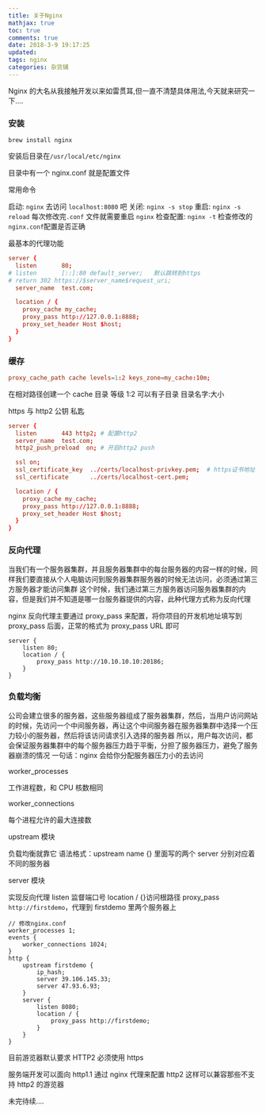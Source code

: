 ```yaml
---
title: 关于Nginx
mathjax: true
toc: true
comments: true
date: 2018-3-9 19:17:25
updated:
tags: nginx
categories: 杂货铺
---
```


Nginx 的大名从我接触开发以来如雷贯耳,但一直不清楚具体用法,今天就来研究一下....

<!-- more -->

### 安装

```shell
brew install nginx
```

安装后目录在`/usr/local/etc/nginx`

目录中有一个 nginx.conf 就是配置文件

常用命令

启动: `nginx` 去访问 `localhost:8080` 吧
关闭: `nginx -s stop`
重启: `nginx -s reload` 每次修改完`.conf` 文件就需要重启 `nginx`
检查配置: `nginx -t` 检查修改的`nginx.conf`配置是否正确

最基本的代理功能

```conf
server {
  listen       80;
# listen       [::]:80 default_server;   默认跳转到https
# return 302 https://$server_name$request_uri;
  server_name  test.com;

  location / {
    proxy_cache my_cache;
    proxy_pass http://127.0.0.1:8888;
    proxy_set_header Host $host;
  }
}
```

### 缓存

```conf
proxy_cache_path cache levels=1:2 keys_zone=my_cache:10m;
```

在相对路径创建一个 cache 目录 等级 1:2 可以有子目录 目录名字:大小

https 与 http2 公钥 私匙

```conf
server {
  listen       443 http2; # 配置http2
  server_name  test.com;
  http2_push_preload  on; # 开启http2 push

  ssl on;
  ssl_certificate_key  ../certs/localhost-privkey.pem;  # https证书地址
  ssl_certificate      ../certs/localhost-cert.pem;

  location / {
    proxy_cache my_cache;
    proxy_pass http://127.0.0.1:8888;
    proxy_set_header Host $host;
  }
}
```

### 反向代理

当我们有一个服务器集群，并且服务器集群中的每台服务器的内容一样的时候，同样我们要直接从个人电脑访问到服务器集群服务器的时候无法访问，必须通过第三方服务器才能访问集群
这个时候，我们通过第三方服务器访问服务器集群的内容，但是我们并不知道是哪一台服务器提供的内容，此种代理方式称为反向代理

nginx 反向代理主要通过 proxy_pass 来配置，将你项目的开发机地址填写到 proxy_pass 后面，正常的格式为 proxy_pass URL 即可

```shell
server {
    listen 80;
    location / {
        proxy_pass http://10.10.10.10:20186;
    }
}
```

### 负载均衡

公司会建立很多的服务器，这些服务器组成了服务器集群，然后，当用户访问网站的时候，先访问一个中间服务器，再让这个中间服务器在服务器集群中选择一个压力较小的服务器，然后将该访问请求引入选择的服务器
所以，用户每次访问，都会保证服务器集群中的每个服务器压力趋于平衡，分担了服务器压力，避免了服务器崩溃的情况
一句话：nginx 会给你分配服务器压力小的去访问

worker_processes

工作进程数，和 CPU 核数相同

worker_connections

每个进程允许的最大连接数

upstream 模块

负载均衡就靠它
语法格式：upstream name {}
里面写的两个 server 分别对应着不同的服务器

server 模块

实现反向代理
listen 监督端口号
location / {}访问根路径
proxy_pass `http://firstdemo`，代理到 firstdemo 里两个服务器上

```shell
// 修改nginx.conf
worker_processes 1;
events {
    worker_connections 1024;
}
http {
    upstream firstdemo {
        ip_hash;
        server 39.106.145.33;
        server 47.93.6.93;
    }
    server {
        listen 8080;
        location / {
            proxy_pass http://firstdemo;
        }
    }
}
```

目前游览器默认要求 HTTP2 必须使用 https

服务端开发可以面向 http1.1 通过 nginx 代理来配置 http2 这样可以兼容那些不支持 http2 的游览器

未完待续....

